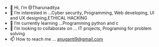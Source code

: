 - 👋 Hi, I’m @Tharunaditya
- 👀 I’m interested in ...Cyber security, Programming, Web developing, UI and UX designing,ETHICAL HACKING
- 🌱 I’m currently learning ...Programming python and c
- 💞️ I’m looking to collaborate on ... IT projects, Programing for problem solving 
- 📫 How to reach me ...  anuganti9@gmail.com

<!---
Tharunaditya/Tharunaditya is a ✨ special ✨ repository because its `README.md` (this file) appears on your GitHub profile.
You can click the Preview link to take a look at your changes.
--->
